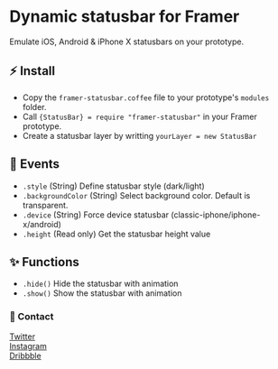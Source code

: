 # Dynamic statusbar for Framer

Emulate iOS, Android & iPhone X statusbars on your prototype.

## :zap: Install

<!-- <a href='https://open.framermodules.com/Dynamic Statusbar'>
    <img alt='Install with Framer Modules'
    src='https://www.framermodules.com/assets/badge@2x.png' width='160' height='40' /></a>

or -->

- Copy the `framer-statusbar.coffee` file to your prototype's `modules` folder.
- Call `{StatusBar} = require "framer-statusbar"` in your Framer prototype.
- Create a statusbar layer by writting `yourLayer = new StatusBar`

## :hammer: Events
- ``.style`` (String) Define statusbar style (dark/light)  
- ``.backgroundColor`` (String) Select background color. Default is transparent.  
- ``.device`` (String) Force device statusbar (classic-iphone/iphone-x/android)  
- ``.height`` (Read only) Get the statusbar height value  

## :sparkles: Functions
- ``.hide()`` Hide the statusbar with animation
- ``.show()`` Show the statusbar with animation

### :love_letter: Contact
[Twitter](https://twitter.com/revealparis)  
[Instagram](https://www.instagram.com/revealparis)  
[Dribbble](https://dribbble.com/revealstudio)  
